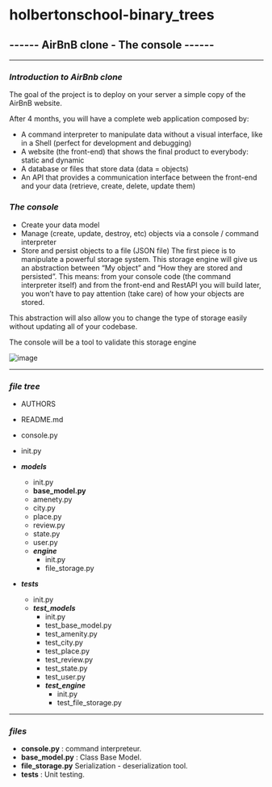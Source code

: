 
# holbertonschool-binary_trees
## ------ AirBnB clone - The console ------

*****

### ***Introduction to AirBnb clone***
The goal of the project is to deploy on your server a simple copy of the AirBnB website.

After 4 months, you will have a complete web application composed by:

- A command interpreter to manipulate data without a visual interface, like in a Shell (perfect for development and debugging)
-  A website (the front-end) that shows the final product to everybody: static and dynamic
- A database or files that store data (data = objects)
- An API that provides a communication interface between the front-end and your data (retrieve, create, delete, update them)
### ***The console***
- Create your data model
- Manage (create, update, destroy, etc) objects via a console / command interpreter
- Store and persist objects to a file (JSON file)
The first piece is to manipulate a powerful storage system. This storage engine will give us an abstraction between “My object” and “How they are stored and persisted”. This means: from your console code (the command interpreter itself) and from the front-end and RestAPI you will build later, you won’t have to pay attention (take care) of how your objects are stored.

This abstraction will also allow you to change the type of storage easily without updating all of your codebase.

The console will be a tool to validate this storage engine

![image](https://user-images.githubusercontent.com/113857342/220392841-0292dfc2-8bf7-4355-8e21-48f1afc1fdc0.png)

*****

### ***file tree***

- AUTHORS
- README.md
- console.py
- init.py

- ***models***
    - init.py
    - **base_model.py**
    - amenety.py
    - city.py
    - place.py
    - review.py
    - state.py
    - user.py
    - ***engine***
        - init.py
        - file_storage.py

- ***tests***
    - init.py
    - ***test_models***
        - init.py
        - test_base_model.py
        - test_amenity.py
        - test_city.py
        - test_place.py
        - test_review.py
        - test_state.py
        - test_user.py
        - ***test_engine***
            - init.py
            - test_file_storage.py

*****

### ***files***

- **console.py** : command interpreteur.
- **base_model.py** : Class Base Model.
- **file_storage.py** Serialization - deserialization tool.
- **tests** : Unit testing.
